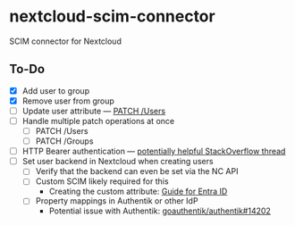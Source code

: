 # nextcloud-scim-connector
SCIM connector for Nextcloud

## To-Do

- [x] Add user to group
- [x] Remove user from group
- [ ] Update user attribute — [PATCH /Users](https://scim.dev/playground/users.html#update-attribute)
- [ ] Handle multiple patch operations at once
    - [ ] PATCH /Users
    - [ ] PATCH /Groups
- [ ] HTTP Bearer authentication — [potentially helpful StackOverflow thread](https://stackoverflow.com/questions/76867554/fastapi-how-to-access-bearer-token)
- [ ] Set user backend in Nextcloud when creating users
    - [ ] Verify that the backend can even be set via the NC API
    - [ ] Custom SCIM likely required for this
        - Creating the custom attribute: [Guide for Entra ID](https://developers.staffbase.com/guides/customattributes-scim/#creating-custom-attributes-in-microsoft-entra-id)
    - [ ] Property mappings in Authentik or other IdP
        - Potential issue with Authentik: [goauthentik/authentik#14202](https://github.com/goauthentik/authentik/issues/14202)
